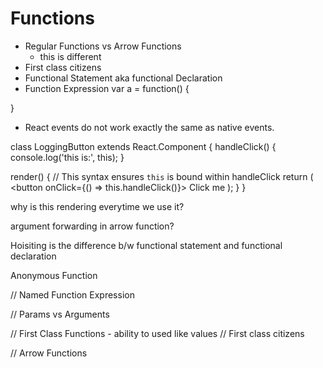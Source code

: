 # Functions
-   Regular Functions vs Arrow Functions
    -   this is different
-   First class citizens
-   Functional Statement aka functional Declaration
-   Function Expression
var a = function() {

}
-   React events do not work exactly the same as native events.


class LoggingButton extends React.Component {
  handleClick() {
    console.log('this is:', this);
  }

  render() {
    // This syntax ensures `this` is bound within handleClick
    return (
      <button onClick={() => this.handleClick()}>
        Click me
      </button>
    );
  }
}

why is this rendering everytime we use it?

argument forwarding in arrow function?


Hoisiting is the difference b/w functional statement and functional declaration

Anonymous Function

// Named Function Expression

// Params vs Arguments

// First Class Functions - ability to used like values
// First class citizens 

// Arrow Functions